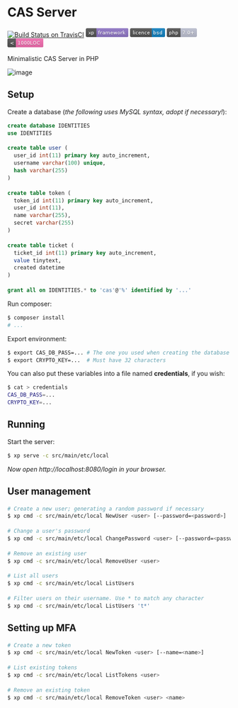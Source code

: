 CAS Server
==========

[![Build Status on TravisCI](https://secure.travis-ci.org/thekid/cas.svg)](http://travis-ci.org/thekid/cas)
[![Uses XP Framework](https://raw.githubusercontent.com/xp-framework/web/master/static/xp-framework-badge.png)](https://github.com/xp-framework/core)
[![BSD Licence](https://raw.githubusercontent.com/xp-framework/web/master/static/licence-bsd.png)](https://github.com/xp-framework/core/blob/master/LICENCE.md)
[![Requires PHP 7.0+](https://raw.githubusercontent.com/xp-framework/web/master/static/php-7_0plus.png)](http://php.net/)
![Less than 1000 lines](https://raw.githubusercontent.com/xp-framework/web/master/static/less-than-1000LOC.png)

Minimalistic CAS Server in PHP

![image](https://user-images.githubusercontent.com/696742/96371316-6a6d9b00-1161-11eb-8662-0d96e23610f7.png)

Setup
-----
Create a database (*the following uses MySQL syntax, adopt if necessary!*):

```sql
create database IDENTITIES
use IDENTITIES

create table user (
  user_id int(11) primary key auto_increment,
  username varchar(100) unique,
  hash varchar(255)
)

create table token (
  token_id int(11) primary key auto_increment,
  user_id int(11),
  name varchar(255),
  secret varchar(255)
)

create table ticket (
  ticket_id int(11) primary key auto_increment,
  value tinytext,
  created datetime
)

grant all on IDENTITIES.* to 'cas'@'%' identified by '...'
```

Run composer:

```sh
$ composer install
# ...
```

Export environment:

```sh
$ export CAS_DB_PASS=... # The one you used when creating the database user above
$ export CRYPTO_KEY=...  # Must have 32 characters
```

You can also put these variables into a file named **credentials**, if you wish:


```sh
$ cat > credentials
CAS_DB_PASS=...
CRYPTO_KEY=...
```

Running
-------
Start the server:

```sh
$ xp serve -c src/main/etc/local
```

*Now open http://localhost:8080/login in your browser.*

User management
---------------

```sh
# Create a new user; generating a random password if necessary
$ xp cmd -c src/main/etc/local NewUser <user> [--password=<password>]

# Change a user's password
$ xp cmd -c src/main/etc/local ChangePassword <user> [--password=<password>]

# Remove an existing user
$ xp cmd -c src/main/etc/local RemoveUser <user>

# List all users
$ xp cmd -c src/main/etc/local ListUsers

# Filter users on their username. Use * to match any character
$ xp cmd -c src/main/etc/local ListUsers 't*'
```

Setting up MFA
--------------

```sh
# Create a new token
$ xp cmd -c src/main/etc/local NewToken <user> [--name=<name>]

# List existing tokens
$ xp cmd -c src/main/etc/local ListTokens <user>

# Remove an existing token
$ xp cmd -c src/main/etc/local RemoveToken <user> <name>
```

